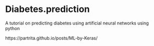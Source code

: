 # Diabetes.prediction
A tutorial on predicting diabetes using artificial neural networks using python

<Reference>
https://partrita.github.io/posts/ML-by-Keras/


